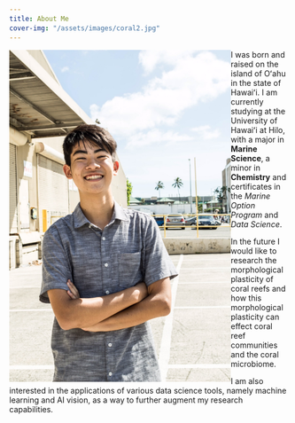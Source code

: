 ```yaml
---
title: About Me
cover-img: "/assets/images/coral2.jpg"
---
```


<img src="/assets/images/portrait.jpg" align="left" width="400px"/>






I was born and raised on the island of Oʻahu in the state of Hawaiʻi. I am currently studying at the University of Hawaiʻi at Hilo, with a major in **Marine Science**, a minor in **Chemistry** and certificates in the *Marine Option Program* and *Data Science*.

In the future I would like to research the morphological plasticity of coral reefs and how this morphological plasticity can effect coral reef communities and the coral microbiome. 

I am also interested in the applications of various data science tools, namely machine learning and AI vision, as a way to further augment my research capabilities. 
